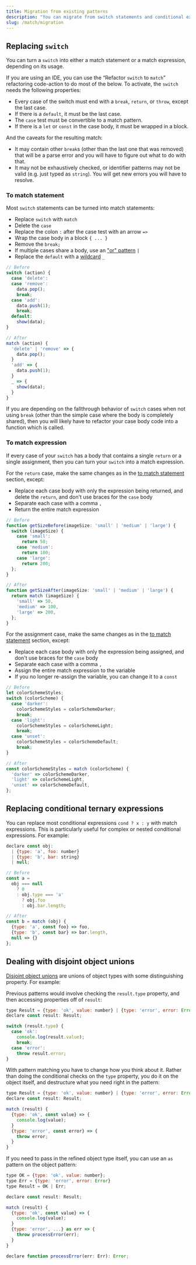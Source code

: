 ```yaml
---
title: Migration from existing patterns
description: "You can migrate from switch statements and conditional expressions to match expressions and statements"
slug: /match/migration
---
```


## Replacing `switch`

You can turn a `switch` into either a match statement or a match expression, depending on its usage.

If you are using an IDE, you can use the “Refactor `switch` to `match`” refactoring code-action to do most of the below. To activate, the `switch` needs the following properties:
* Every case of the switch must end with a `break`, `return`, or `throw`, except the last case.
* If there is a `default`, it must be the last case.
* The `case` test must be convertible to a match pattern.
* If there is a `let` or `const` in the case body, it must be wrapped in a block.

And the caveats for the resulting match:
* It may contain other `break`s (other than the last one that was removed) that will be a parse error and you will have to figure out what to do with that.
* It may not be exhaustively checked, or identifier patterns may not be valid (e.g. just typed as `string`). You will get new errors you will have to resolve.

### To match statement

Most `switch` statements can be turned into match statements:

* Replace `switch` with `match`
* Delete the `case`
* Replace the colon `:` after the case test with an arrow  `=>`
* Wrap the case body in a block `{ ... }`
* Remove the `break;`
* If multiple cases share a body, use an ["or" pattern](../patterns#or-patterns) `|`
* Replace the `default` with a [wildcard](../patterns#wildcard-patterns) `_`

```js
// Before
switch (action) {
  case 'delete':
  case 'remove':
    data.pop();
    break;
  case 'add':
    data.push(1);
    break;
  default:
    show(data);
}

// After
match (action) {
  'delete' | 'remove' => {
    data.pop();
  }
  'add' => {
    data.push(1);
  }
  _ => {
    show(data);
  }
}
```

If you are depending on the fallthrough behavior of `switch` cases when not using `break` (other than the simple case where the body is completely shared), then you will likely have to refactor your case body code into a function which is called.

### To match expression

If every case of your `switch` has a body that contains a single `return` or a single assignment, then you can turn your `switch` into a match expression.

For the `return` case, make the same changes as in the [to match statement](#to-match-statement) section, except:
* Replace each case body with only the expression being returned, and delete the `return`, and don't use braces for the `case` body
* Separate each case with a comma `,`
* Return the entire match expression

```js flow-check
// Before
function getSizeBefore(imageSize: 'small' | 'medium' | 'large') {
  switch (imageSize) {
    case 'small':
      return 50;
    case 'medium':
      return 100;
    case 'large':
      return 200;
  };
}

// After
function getSizeAfter(imageSize: 'small' | 'medium' | 'large') {
  return match (imageSize) {
    'small' => 50,
    'medium' => 100,
    'large' => 200,
  };
}
```

For the assignment case, make the same changes as in the [to match statement](#to-match-statement) section, except:

* Replace each case body with only the expression being assigned, and don't use braces for the `case` body
* Separate each case with a comma `,`
* Assign the entire match expression to the variable
* If you no longer re-assign the variable, you can change it to a `const`

```js
// Before
let colorSchemeStyles;
switch (colorScheme) {
  case 'darker':
    colorSchemeStyles = colorSchemeDarker;
    break;
  case 'light':
    colorSchemeStyles = colorSchemeLight;
    break;
  case 'unset':
    colorSchemeStyles = colorSchemeDefault;
    break;
}

// After
const colorSchemeStyles = match (colorScheme) {
  'darker' => colorSchemeDarker,
  'light' => colorSchemeLight,
  'unset' => colorSchemeDefault,
};

```

## Replacing conditional ternary expressions

You can replace most conditional expressions `cond ? x : y` with match expressions. This is particularly useful for complex or nested conditional expressions. For example:

```js flow-check
declare const obj:
  | {type: 'a', foo: number}
  | {type: 'b', bar: string}
  | null;

// Before
const a =
  obj === null
    ? 0
    : obj.type === 'a'
      ? obj.foo
      : obj.bar.length;

// After
const b = match (obj) {
  {type: 'a', const foo} => foo,
  {type: 'b', const bar} => bar.length,
  null => {}
};
```

## Dealing with disjoint object unions

[Disjoint object unions](../../types/unions#toc-disjoint-object-unions) are unions of object types with some distinguishing property. For example:

Previous patterns would involve checking the `result.type` property, and then accessing properties off of `result`:

```js flow-check
type Result = {type: 'ok', value: number} | {type: 'error', error: Error};
declare const result: Result;

switch (result.type) {
  case 'ok':
    console.log(result.value);
    break;
  case 'error':
    throw result.error;
}
```

With pattern matching you have to change how you think about it. Rather than doing the conditional checks on the `type` property, you do it on the object itself, and destructure what you need right in the pattern:

```js flow-check
type Result = {type: 'ok', value: number} | {type: 'error', error: Error};
declare const result: Result;

match (result) {
  {type: 'ok', const value} => {
    console.log(value);
  }
  {type: 'error', const error} => {
    throw error;
  }
}
```

If you need to pass in the refined object type itself, you can use an `as` pattern on the object pattern:

```js flow-check
type OK = {type: 'ok', value: number};
type Err = {type: 'error', error: Error}
type Result = OK | Err;

declare const result: Result;

match (result) {
  {type: 'ok', const value} => {
    console.log(value);
  }
  {type: 'error', ...} as err => {
    throw processError(err);
  }
}

declare function processError(err: Err): Error;
```
